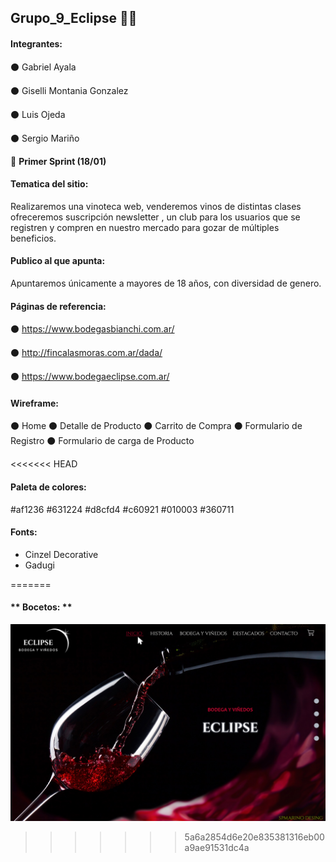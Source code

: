 ## Grupo_9_Eclipse 🍷🍷

#### **Integrantes:** 

⚫ Gabriel Ayala

⚫ Giselli Montania Gonzalez

⚫ Luis Ojeda

⚫ Sergio Mariño

📌 **Primer Sprint (18/01)**


#### **Tematica del sitio:**

Realizaremos una vinoteca web, venderemos vinos de distintas clases ofreceremos suscripción newsletter , un club para los usuarios que se registren y compren en nuestro mercado para gozar de múltiples beneficios.

#### **Publico al que apunta:**

Apuntaremos únicamente a mayores de 18 años, con diversidad de genero.


#### **Páginas de referencia:**

⚫ https://www.bodegasbianchi.com.ar/

⚫ http://fincalasmoras.com.ar/dada/

⚫ https://www.bodegaeclipse.com.ar/

#### **Wireframe:**

⚫ Home
⚫ Detalle de Producto
⚫ Carrito de Compra
⚫ Formulario de Registro
⚫ Formulario de carga de Producto

<<<<<<< HEAD
#### **Paleta de colores:**
#af1236
#631224
#d8cfd4
#c60921
#010003
#360711

#### **Fonts:**
- Cinzel Decorative
- Gadugi

=======
#### ** Bocetos: **

![Alt text](https://github.com/spmarino/grupo_9_eclipse/blob/master/Sprint%201/Bocetos/443997.JPG?raw=true)
>>>>>>> 5a6a2854d6e20e835381316eb00a9ae91531dc4a
